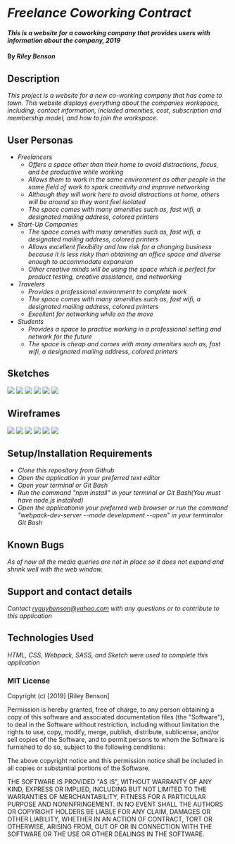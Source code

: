 # _Freelance Coworking Contract_

#### _This is a website for a coworking company that provides users with information about the company, 2019_

#### By _**Riley Benson**_

## Description

_This project is a website for a new co-working company that has come to town. This website displays everything about the companies workspace, including, contact information, included amenities, cost, subscription and membership model, and how to join the workspace._

## User Personas

* _Freelancers_
  * _Offers a space other than their home to avoid distractions, focus, and be productive while working_
  * _Allows them to work in the same environment as other people in the same field of work to spark creativity and improve networking_
  * _Although they will work here to avoid distractions at home, others will be around so they wont feel isolated_
  * _The space comes with many amenities such as, fast wifi, a designated mailing address, colored printers_
* _Start-Up Companies_
  * _The space comes with many amenities such as, fast wifi, a designated mailing address, colored printers_
  * _Allows excellent flexibility and low risk for a changing business because it is less risky than obtaining an office space and diverse enough to accommodate expansion_
  * _Other creative minds will be using the space which is perfect for product testing, creative assistance, and networking_
* _Travelers_
  * _Provides a professional environment to complete work_
  * _The space comes with many amenities such as, fast wifi, a designated mailing address, colored printers_
  * _Excellent for networking while on the move_
* _Students_
  * _Provides a space to practice working in a professional setting and network for the future_
  * _The space is cheap and comes with many amenities such as, fast wifi, a designated mailing address, colored printers_

## Sketches
  ![](src/assets/images/sketch1.jpeg)  ![](src/assets/images/sketch2.jpeg) ![](src/assets/images/sketch3.jpeg) ![](src/assets/images/sketch4.jpeg) ![](src/assets/images/sketch5.jpeg) ![](src/assets/images/sketch6.jpeg)
  
## Wireframes
 ![](src/assets/images/desktop-main.png)  ![](src/assets/images/tablet-main.png) ![](src/assets/images/mobile-main.png) ![](src/assets/images/mobile-main2.png) ![](src/assets/images/mobile-contact.png) ![](src/assets/images/mobile-pricing.png)

## Setup/Installation Requirements

* _Clone this repository from Github_
* _Open the application in your preferred text editor_
* _Open your terminal or Git Bash_
* _Run the command "npm install" in your terminal or Git Bash(You must have node.js installed)_
* _Open the applicationin your preferred web browser or run the command "webpack-dev-server --mode development --open" in your terminalor Git Bash_

## Known Bugs

_As of now all the media queries are not in place so it does not expand and shrink well with the web window._

## Support and contact details

_Contact ryguybenson@yahoo.com with any questions or to contribute to this application_

## Technologies Used

_HTML, CSS, Webpack, SASS, and Sketch were used to complete this application_



### MIT License

Copyright (c) [2019] [Riley Benson]

Permission is hereby granted, free of charge, to any person obtaining a copy
of this software and associated documentation files (the "Software"), to deal
in the Software without restriction, including without limitation the rights
to use, copy, modify, merge, publish, distribute, sublicense, and/or sell
copies of the Software, and to permit persons to whom the Software is
furnished to do so, subject to the following conditions:

The above copyright notice and this permission notice shall be included in all
copies or substantial portions of the Software.

THE SOFTWARE IS PROVIDED "AS IS", WITHOUT WARRANTY OF ANY KIND, EXPRESS OR
IMPLIED, INCLUDING BUT NOT LIMITED TO THE WARRANTIES OF MERCHANTABILITY,
FITNESS FOR A PARTICULAR PURPOSE AND NONINFRINGEMENT. IN NO EVENT SHALL THE
AUTHORS OR COPYRIGHT HOLDERS BE LIABLE FOR ANY CLAIM, DAMAGES OR OTHER
LIABILITY, WHETHER IN AN ACTION OF CONTRACT, TORT OR OTHERWISE, ARISING FROM,
OUT OF OR IN CONNECTION WITH THE SOFTWARE OR THE USE OR OTHER DEALINGS IN THE
SOFTWARE.
